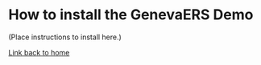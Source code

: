 # How to install the GenevaERS Demo

(Place instructions to install here.)

[Link back to home](index.md)